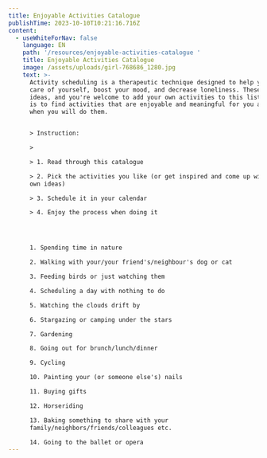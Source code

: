 ```yaml
---
title: Enjoyable Activities Catalogue
publishTime: 2023-10-10T10:21:16.716Z
content:
  - useWhiteForNav: false
    language: EN
    path: '/resources/enjoyable-activities-catalogue '
    title: Enjoyable Activities Catalogue
    image: /assets/uploads/girl-768686_1280.jpg
    text: >-
      Activity scheduling is a therapeutic technique designed to help you take
      care of yourself, boost your mood, and decrease loneliness. These are just
      ideas, and you're welcome to add your own activities to this list. The key
      is to find activities that are enjoyable and meaningful for you and plan
      when you will do them.


      > Instruction:

      >

      > 1. Read through this catalogue 

      > 2. Pick the activities you like (or get inspired and come up with your
      own ideas)

      > 3. Schedule it in your calendar

      > 4. Enjoy the process when doing it




      1. Spending time in nature

      2. Walking with your/your friend's/neighbour's dog or cat

      3. Feeding birds or just watching them

      4. Scheduling a day with nothing to do

      5. Watching the clouds drift by

      6. Stargazing or camping under the stars

      7. Gardening

      8. Going out for brunch/lunch/dinner

      9. Cycling

      10. Painting your (or someone else's) nails

      11. Buying gifts

      12. Horseriding

      13. Baking something to share with your
      family/neighbors/friends/colleagues etc.

      14. Going to the ballet or opera
---
```

